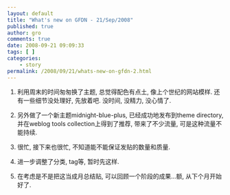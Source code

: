 ```yaml
---
layout: default
title: "What's new on GFDN - 21/Sep/2008"
published: true
author: gro
comments: true
date: 2008-09-21 09:09:33
tags: [ ]
categories:
    - story
permalink: /2008/09/21/whats-new-on-gfdn-2.html
---
```

1. 利用周末的时间匆匆换了主题, 总觉得配色有点土, 像上个世纪的网站模样. 还有一些细节没处理好, 先放着吧. 没时间, 没精力, 没心情了.

2. 另外做了一个新主题midnight-blue-plus, 已经成功地发布到theme directory, 并在weblog tools collection上得到了推荐, 带来了不少流量, 可是这种流量不能持续.

3. 很忙, 接下来也很忙, 不知道能不能保证发贴的数量和质量.

4. 进一步调整了分类, tag等, 暂时先这样.

5. 在考虑是不是把这当成月总结贴, 可以回顾一个阶段的成果&#8230;额, 从下个月开始好了.